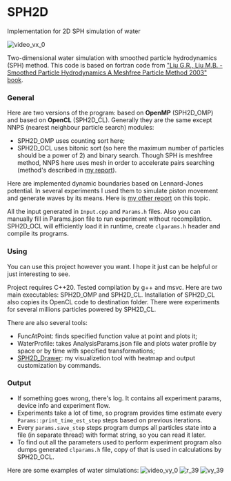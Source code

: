 # SPH2D
Implementation for 2D SPH simulation of water

![video_vx_0](https://user-images.githubusercontent.com/60754292/225715442-05b63d00-a091-4c36-adef-35da8d234468.gif)

Two-dimensional water simulation with smoothed particle hydrodynamics (SPH) method. This code is based on fortran code from ["Liu G.R., Liu M.B. - Smoothed Particle Hydrodynamics A Meshfree Particle Method 2003" book](https://www.worldscientific.com/worldscibooks/10.1142/5340).

### General
Here are two versions of the program: based on **OpenMP** (SPH2D_OMP) and based on **OpenCL** (SPH2D_CL). 
Generally they are the same except NNPS (nearest neighbour particle search) modules:
- SPH2D_OMP uses counting sort here;
- SPH2D_OCL uses bitonic sort (so here the maximum number of particles should be a power of 2) and binary search.
Though SPH is meshfree method, NNPS here uses mesh in order to accelerate pairs searching (method's described in [my report](https://github.com/RackotRR/SPH2D/files/10994545/_._2021_._._._.pdf)).

Here are implemented dynamic boundaries based on Lennard-Jones potential. In several experiments I used them to simulate piston movement and generate waves by its means. Here is [my other report](https://github.com/RackotRR/SPH2D/files/10994558/_._2022_._._._._._._.pdf) on this topic.

All the input generated in `Input.cpp` and `Params.h` files. Also you can manually fill in Params.json file to run experiment without recompilation. SPH2D_OCL will efficiently load it in runtime, create `clparams.h` header and compile its programs.

### Using
You can use this project however you want. I hope it just can be helpful or just interesting to see.

Project requires C++20. Tested compilation by g++ and msvc.
Here are two main executables: SPH2D_OMP and SPH2D_CL. Installation of SPH2D_CL also copies its OpenCL code to destination folder.
There were experiments for several millions particles powered by SPH2D_CL.

There are also several tools: 
- FuncAtPoint: finds specified function value at point and plots it;
- WaterProfile: takes AnalysisParams.json file and plots water profile by space or by time with specified transformations;
- [SPH2D_Drawer](https://github.com/RackotRR/SPH2D_Drawer): my visualizetion tool with heatmap and output customization by commands.

### Output
- If something goes wrong, there's log. It contains all experiment params, device info and experiment flow.
- Experiments take a lot of time, so program provides time estimate every `Params::print_time_est_step` steps based on previous iterations.
- Every `params.save_step` steps program dumps all particles state into a file (in separate thread) with format string, so you can read it later.
- To find out all the parameters used to perform experiment program also dumps generated `clparams.h` file, copy of that is used in calculations by SPH2D_OCL.

Here are some examples of water simulations:
![video_vy_0](https://user-images.githubusercontent.com/60754292/225718496-eba40340-dff1-415e-94d0-2c0ef6b56693.gif)
![r_39](https://user-images.githubusercontent.com/60754292/225718440-62defc68-e626-4ef6-8eb2-ceebafcd79b2.png)
![vy_39](https://user-images.githubusercontent.com/60754292/225718463-5491cd74-7171-4de0-bb5f-23520666eebb.png)
